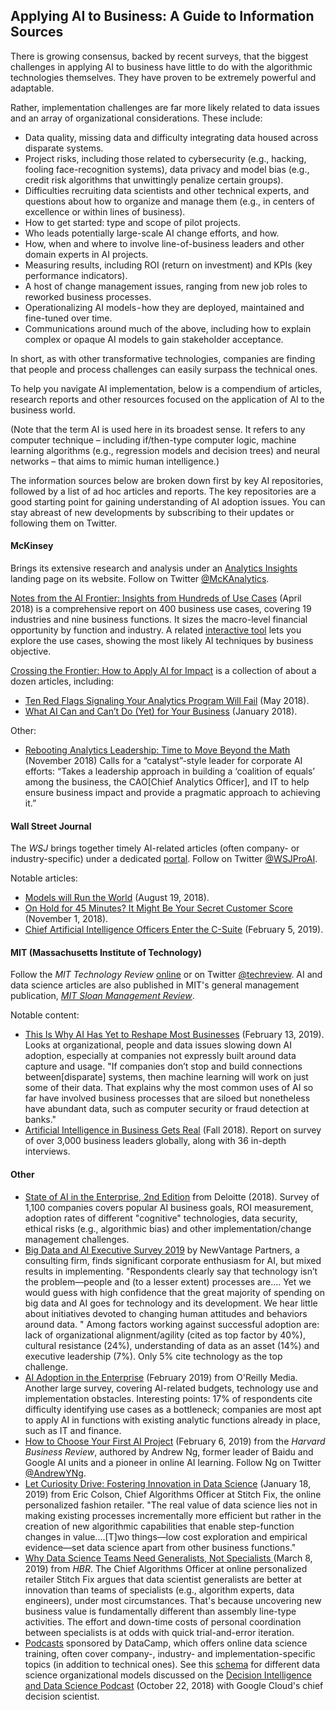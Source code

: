## Applying AI to Business: A Guide to Information Sources

There is growing consensus, backed by recent surveys, that the biggest challenges in applying AI to business have little to do with the algorithmic technologies themselves.  They have proven to be extremely powerful and adaptable.

Rather, implementation challenges are far more likely related to data issues and an array of organizational considerations.  These include: 

-	 Data quality, missing data and difficulty integrating data housed across disparate systems.  
-	 Project risks, including those related to cybersecurity (e.g., hacking, fooling face-recognition systems), data privacy and model bias (e.g., credit risk algorithms that unwittingly penalize certain groups).  
-	 Difficulties recruiting data scientists and other technical experts, and questions about how to organize and manage them (e.g., in centers of excellence or within lines of business).   
-  How to get started: type and scope of pilot projects. 
-  Who leads potentially large-scale AI change efforts, and how.
-	 How, when and where to involve line-of-business leaders and other domain experts in AI projects.    
-  Measuring results, including ROI (return on investment) and KPIs (key performance indicators).   
-  A host of change management issues, ranging from new job roles to reworked business processes. 
-  Operationalizing AI models - how they are deployed, maintained and fine-tuned over time.
-  Communications around much of the above, including how to explain complex or opaque AI models to gain stakeholder acceptance.

In short, as with other transformative technologies, companies are finding that people and process challenges can easily surpass the technical ones. 

To help you navigate AI implementation, below is a compendium of articles, research reports and other resources focused on the application of AI to the business world.  

(Note that the term AI is used here in its broadest sense.  It refers to any computer technique – including if/then-type computer logic, machine learning algorithms (e.g., regression models and decision trees) and neural networks – that aims to mimic human intelligence.)

The information sources below are broken down first by key AI repositories, followed by a list of ad hoc articles and reports.  The key repositories are a good starting point for gaining understanding of AI adoption issues.  You can stay abreast of new developments by subscribing to their updates or following them on Twitter.  


#### McKinsey
Brings its extensive research and analysis under an [Analytics Insights](https://www.mckinsey.com/business-functions/mckinsey-analytics/our-insights) landing page on its website. Follow on Twitter [@McKAnalytics](https://twitter.com/McKAnalytics). 

[Notes from the AI Frontier: Insights from Hundreds of Use Cases]( https://www.mckinsey.com/~/media/mckinsey/featured%20insights/artificial%20intelligence/notes%20from%20the%20ai%20frontier%20applications%20and%20value%20of%20deep%20learning/notes-from-the-ai-frontier-insights-from-hundreds-of-use-cases-discussion-paper.ashx) (April 2018) is a comprehensive report on 400 business use cases, covering 19 industries and nine business functions.  It sizes the macro-level financial opportunity by function and industry.  A related [interactive tool](https://www.mckinsey.com/featured-insights/artificial-intelligence/visualizing-the-uses-and-potential-impact-of-ai-and-other-analytics) lets you explore the use cases, showing the most likely AI techniques by business objective.  

[Crossing the Frontier: How to Apply AI for Impact](https://www.mckinsey.com/business-functions/mckinsey-analytics/our-insights/crossing-the-frontier-how-to-apply-ai-for-impact) is a collection of about a dozen articles, including:   
- [Ten Red Flags Signaling Your Analytics Program Will Fail](https://www.mckinsey.com/business-functions/mckinsey-analytics/our-insights/ten-red-flags-signaling-your-analytics-program-will-fail) (May 2018).  
- [What AI Can and Can’t Do (Yet) for Your Business](https://www.mckinsey.com/business-functions/mckinsey-analytics/our-insights/what-ai-can-and-cant-do-yet-for-your-business) (January 2018).   

Other:

- [Rebooting Analytics Leadership: Time to Move Beyond the Math](https://www.mckinsey.com/business-functions/mckinsey-analytics/our-insights/rebooting-analytics-leadership-time-to-move-beyond-the-math?cid=other-eml-alt-mcq-mck&hlkid=65aeb63c895146e9a10b289157b501f4&hctky=11282110&hdpid=8b79160b-45f7-46e8-a7cd-00455a50b348) (November 2018) Calls for a “catalyst”-style leader for corporate AI efforts: “Takes a leadership approach in building a ‘coalition of equals’
among the business, the CAO[Chief Analytics Officer], and IT to help ensure business impact and provide a pragmatic approach to achieving it.”

#### Wall Street Journal
The _WSJ_ brings together timely AI-related articles (often company- or industry-specific) under a dedicated [portal](https://www.wsj.com/pro/artificial-intelligence).  Follow on Twitter [@WSJProAI](https://twitter.com/WSJProAI).  
  
Notable articles:  
- [Models will Run the World](https://www.wsj.com/articles/models-will-run-the-world-1534716720) (August 19, 2018).  
- [On Hold for 45 Minutes? It Might Be Your Secret Customer Score](https://www.wsj.com/articles/on-hold-for-45-minutes-it-might-be-your-secret-customer-score-1541084656) (November 1, 2018). 
- [Chief Artificial Intelligence Officers Enter the C-Suite](https://www.wsj.com/articles/chief-artificial-intelligence-officers-enter-the-c-suite-11548756000) (February 5, 2019).    


#### MIT (Massachusetts Institute of Technology) 
Follow the _MIT Technology Review_ [online](https://www.technologyreview.com/) or on Twitter [@techreview]( https://twitter.com/techreview).  AI and data science articles are also published in MIT's general management publication, [_MIT Sloan Management Review_]( https://sloanreview.mit.edu/topic/data-and-analytics/).  

Notable content:

- [This Is Why AI Has Yet to Reshape Most Businesses](https://www.technologyreview.com/s/612897/this-is-why-ai-has-yet-to-reshape-most-businesses/?utm_medium=tr_social&utm_campaign=site_visitor.unpaid.engagement&utm_source=twitter) (February 13, 2019). Looks at organizational, people and data issues slowing down AI adoption, especially at companies not expressly built around data capture and usage.  "If companies don’t stop and build connections between[disparate] systems, then machine learning will work on just some of their data. That explains why the most common uses of AI so far have involved business processes that are siloed but nonetheless have abundant data, such as computer security or fraud detection at banks."   
- [Artificial Intelligence in Business Gets Real](https://sloanreview.mit.edu/projects/artificial-intelligence-in-business-gets-real/)  (Fall 2018).  Report on survey of over 3,000 business leaders globally, along with 36 in-depth interviews. 

#### Other 
- [ State of AI in the Enterprise, 2nd Edition]( https://www2.deloitte.com/content/dam/insights/us/articles/4780_State-of-AI-in-the-enterprise/DI_State-of-AI-in-the-enterprise-2nd-ed.pdf)  from Deloitte (2018).  Survey of 1,100 companies covers popular AI business goals, ROI measurement, adoption rates of different "cognitive" technologies, data security, ethical risks (e.g., algorithmic bias) and other implementation/change management challenges.  
- [Big Data and AI Executive Survey 2019](http://newvantage.com/wp-content/uploads/2018/12/Big-Data-Executive-Survey-2019-Findings-Updated-010219-1.pdf?utm_campaign=Data_Elixir&utm_medium=email&utm_source=Data_Elixir_220) by NewVantage Partners, a consulting firm, finds significant corporate enthusiasm for AI, but mixed results in implementing.  "Respondents clearly say that technology isn’t the problem—people and (to a lesser extent) processes are.… Yet we would guess with high confidence that the great majority of spending on big data and AI goes for technology and its development. We hear little about initiatives devoted to changing human attitudes and behaviors around data. " Among factors working against successful adoption are: lack of organizational alignment/agility (cited as top factor by 40%), cultural resistance (24%), understanding of data as an asset (14%) and executive leadership (7%).  Only 5% cite technology as the top challenge. 
- [AI Adoption in the Enterprise](https://www.oreilly.com/data/free/ai-adoption-in-the-enterprise.csp) (February 2019) from O'Reilly Media. Another large survey, covering AI-related budgets, technology use and implementation obstacles.  Interesting points: 17% of respondents cite difficulty identifying use cases as a bottleneck; companies are most apt to apply AI in functions with existing analytic functions already in place, such as IT and finance.    
- [How to Choose Your First AI Project](https://hbr.org/2019/02/how-to-choose-your-first-ai-project) (February 6, 2019) from the _Harvard Business Review_, authored by Andrew Ng, former leader of Baidu and Google AI units and a pioneer in online AI learning. Follow Ng on Twitter [@AndrewYNg](https://twitter.com/AndrewYNg).
- [Let Curiosity Drive: Fostering Innovation in Data Science](https://multithreaded.stitchfix.com/blog/2019/01/18/fostering-innovation-in-data-science/) (January 18, 2019) from Eric Colson, Chief Algorithms Officer at Stitch Fix, the online personalized fashion retailer. "The real value of data science lies not in making existing processes incrementally more efficient but rather in the creation of new algorithmic capabilities that enable step-function changes in value....[T]wo things—low cost exploration and empirical evidence—set data science apart from other business functions."  
- [Why Data Science Teams Need Generalists, Not Specialists ](https://hbr.org/2019/03/why-data-science-teams-need-generalists-not-specialists?utm_campaign=Data_Elixir&utm_medium=email&utm_source=Data_Elixir_224) (March 8, 2019)  from _HBR_.   The Chief Algorithms Officer at online personalized retailer Stitch Fix argues that data scientist generalists are better at innovation than teams of specialists (e.g., algorithm experts, data engineers), under most circumstances.  That's because uncovering new business value is fundamentally different than assembly line-type activities.   The effort and down-time costs of personal coordination between specialists is at odds with quick trial-and-error iteration.  
- [Podcasts](https://www.datacamp.com/community/podcast) sponsored by DataCamp, which offers online data science training, often cover company-, industry- and implementation-specific topics (in addition to technical ones). See this [schema](https://github.com/robjm16/Business_Applications_Compendium/blob/master/Org_Model_for_DS_Implementation.JPG) for different data science organizational models discussed on the [Decision Intelligence and Data Science Podcast](https://www.datacamp.com/community/podcast/decision-intelligence-data-science) (October 22, 2018) with Google Cloud's chief decision scientist.  

